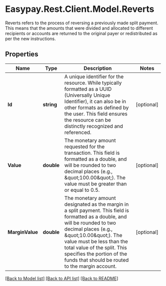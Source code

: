 # Easypay.Rest.Client.Model.Reverts
Reverts refers to the process of reversing a previously made split payment. This means that the amounts that were divided and allocated to different recipients or accounts are returned to the original payer or redistributed as per the new instructions.

## Properties

Name | Type | Description | Notes
------------ | ------------- | ------------- | -------------
**Id** | **string** | A unique identifier for the resource. While typically formatted as a UUID (Universally Unique Identifier), it can also be in other formats as defined by the user. This field ensures the resource can be distinctly recognized and referenced. | [optional] 
**Value** | **double** | The monetary amount requested for the transaction. This field is formatted as a double, and will be rounded to two decimal places (e.g., \&quot;100.00\&quot;). The value must be greater than or equal to 0.5. | [optional] 
**MarginValue** | **double** | The monetary amount designated as the margin in a split payment. This field is formatted as a double, and will be rounded to two decimal places (e.g., \&quot;10.00\&quot;). The value must be less than the total value of the split. This specifies the portion of the funds that should be routed to the margin account. | [optional] 

[[Back to Model list]](../README.md#documentation-for-models) [[Back to API list]](../README.md#documentation-for-api-endpoints) [[Back to README]](../README.md)

